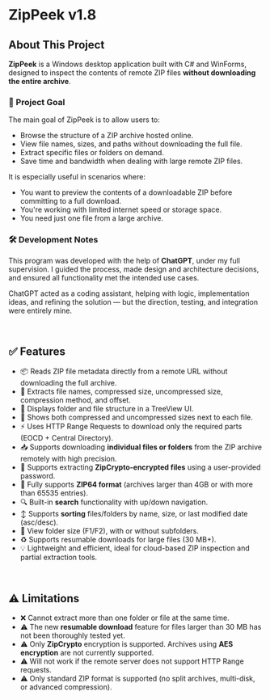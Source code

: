 # ZipPeek v1.8

## About This Project

**ZipPeek** is a Windows desktop application built with C# and WinForms, designed to inspect the contents of remote ZIP files **without downloading the entire archive**.

### 🎯 Project Goal

The main goal of ZipPeek is to allow users to:
- Browse the structure of a ZIP archive hosted online.
- View file names, sizes, and paths without downloading the full file.
- Extract specific files or folders on demand.
- Save time and bandwidth when dealing with large remote ZIP files.

It is especially useful in scenarios where:
- You want to preview the contents of a downloadable ZIP before committing to a full download.
- You're working with limited internet speed or storage space.
- You need just one file from a large archive.

### 🛠️ Development Notes

This program was developed with the help of **ChatGPT**, under my full supervision. I guided the process, made design and architecture decisions, and ensured all functionality met the intended use cases.

ChatGPT acted as a coding assistant, helping with logic, implementation ideas, and refining the solution — but the direction, testing, and integration were entirely mine.

<br>

## ✅ Features

- 📦 Reads ZIP file metadata directly from a remote URL without downloading the full archive.
- 🧠 Extracts file names, compressed size, uncompressed size, compression method, and offset.
- 📂 Displays folder and file structure in a TreeView UI.
- 📏 Shows both compressed and uncompressed sizes next to each file.
- ⚡ Uses HTTP Range Requests to download only the required parts (EOCD + Central Directory).
- 📥 Supports downloading **individual files or folders** from the ZIP archive remotely with high precision.
- 🔐 Supports extracting **ZipCrypto-encrypted files** using a user-provided password.
- 🧱 Fully supports **ZIP64 format** (archives larger than 4GB or with more than 65535 entries).
- 🔍 Built-in **search** functionality with up/down navigation.
- ↕️ Supports **sorting** files/folders by name, size, or last modified date (asc/desc).
- 🧮 View folder size (F1/F2), with or without subfolders.
- ♻️ Supports resumable downloads for large files (30 MB+).
- 💡 Lightweight and efficient, ideal for cloud-based ZIP inspection and partial extraction tools.

<br>

## ⚠️ Limitations

- ❌ Cannot extract more than one folder or file at the same time.
- ⚠️ The new **resumable download** feature for files larger than 30 MB has not been thoroughly tested yet.
- ⚠️ Only **ZipCrypto** encryption is supported. Archives using **AES encryption** are not currently supported.
- ⚠️ Will not work if the remote server does not support HTTP Range requests.
- ⚠️ Only standard ZIP format is supported (no split archives, multi-disk, or advanced compression).
